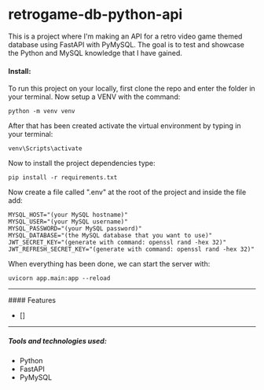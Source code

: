 # retrogame-db-python-api

This is a project where I'm making an API for a retro video game themed database using FastAPI with PyMySQL. The goal is to test and showcase the Python and MySQL knowledge that I have gained.

#### Install:

To run this project on your locally, first clone the repo and enter the folder in your terminal. Now setup a VENV with the command:

```
python -m venv venv
```

After that has been created activate the virtual environment by typing in your terminal:

```
venv\Scripts\activate
```

Now to install the project dependencies type:

```
pip install -r requirements.txt
```

Now create a file called ".env" at the root of the project and inside the file add:

```
MYSQL_HOST="(your MySQL hostname)"
MYSQL_USER="(your MySQL username)"
MYSQL_PASSWORD="(your MySQL password)"
MYSQL_DATABASE="(the MySQL database that you want to use)"
JWT_SECRET_KEY="(generate with command: openssl rand -hex 32)"
JWT_REFRESH_SECRET_KEY="(generate with command: openssl rand -hex 32)"
```

When everything has been done, we can start the server with:

```
uvicorn app.main:app --reload
```

<hr>
#### Features

-   []

<hr>

##### Tools and technologies used:

-   Python
-   FastAPI
-   PyMySQL
